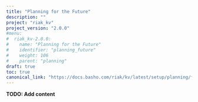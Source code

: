 ```yaml
---
title: "Planning for the Future"
description: ""
project: "riak_kv"
project_version: "2.0.0"
#menu:
#  riak_kv-2.0.0:
#    name: "Planning for the Future"
#    identifier: "planning_future"
#    weight: 106
#    parent: "planning"
draft: true
toc: true
canonical_link: "https://docs.basho.com/riak/kv/latest/setup/planning/future"
---
```


**TODO: Add content**
